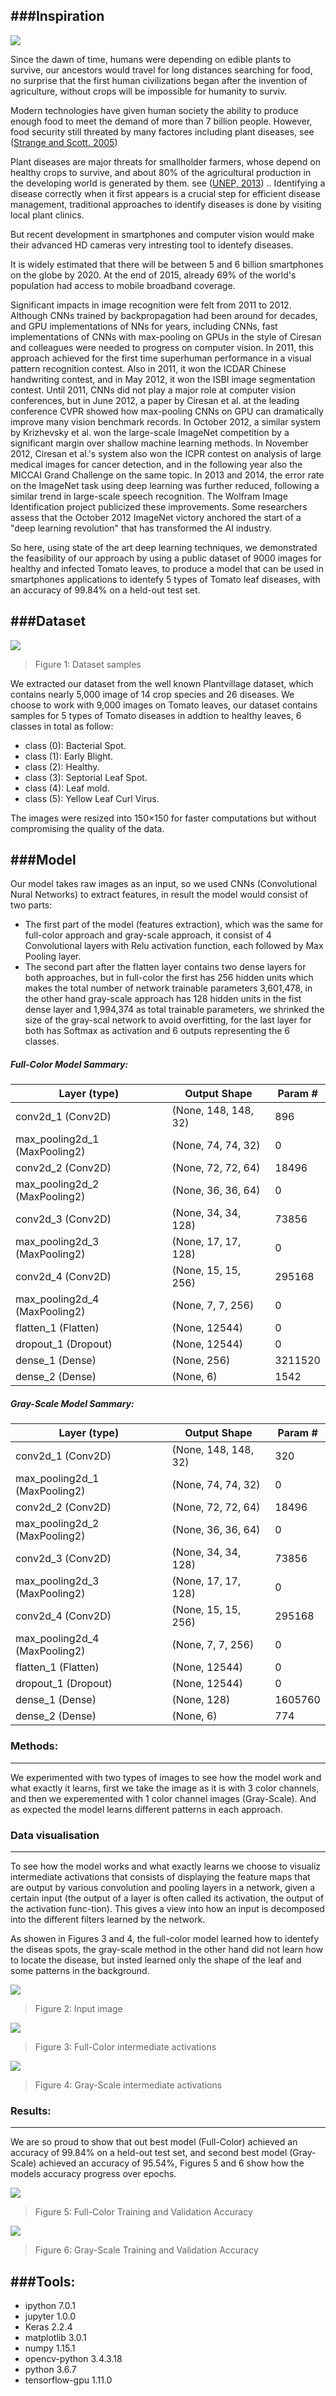 ###Inspiration
-------------
![](/figures/inspiration.jpeg)


Since the dawn of time, humans were depending on edible plants to survive, our ancestors would travel for long distances searching for food, no surprise that the first human civilizations began after the invention of agriculture, without crops will be impossible for humanity to surviv.

Modern technologies have given human society the ability to produce enough food to meet the demand of more than 7 billion people. 
However, food security still threated by many factores including plant diseases, see ([Strange and Scott, 2005](https://www.annualreviews.org/doi/10.1146/annurev.phyto.43.113004.133839 "Strange and Scott, 2005"))

Plant diseases are major threats for smallholder farmers, whose depend on healthy crops to survive, and about 80% of the agricultural production in the developing world is generated by them. see ([UNEP, 2013](https://wedocs.unep.org/handle/20.500.11822/8127 "UNEP, 2013"))
..
Identifying a disease correctly when it first appears is a crucial step for efficient disease management, traditional approaches to identify diseases is done by visiting local plant clinics.

But recent development in smartphones and computer vision would make their advanced HD cameras very intresting tool to identefy diseases.

It is widely estimated that there will be between 5 and 6 billion smartphones on the globe by 2020. At the end of 2015, already 69% of the world's population had access to mobile broadband coverage.

Significant impacts in image recognition were felt from 2011 to 2012. Although CNNs trained by backpropagation had been around for decades, and GPU implementations of NNs for years, including CNNs, fast implementations of CNNs with max-pooling on GPUs in the style of Ciresan and colleagues were needed to progress on computer vision. In 2011, this approach achieved for the first time superhuman performance in a visual pattern recognition contest. Also in 2011, it won the ICDAR Chinese handwriting contest, and in May 2012, it won the ISBI image segmentation contest. Until 2011, CNNs did not
play a major role at computer vision conferences, but in June 2012, a paper by Ciresan et al. at the leading conference CVPR showed how max-pooling CNNs on GPU can dramatically improve many vision benchmark records. In October 2012, a similar system by Krizhevsky et al. won the large-scale ImageNet competition by a significant margin over shallow machine learning methods. In November 2012, Ciresan et al.'s system also won the ICPR contest on analysis of large medical images for cancer detection, and in the following year also
the MICCAI Grand Challenge on the same topic. In 2013 and 2014, the error rate on the ImageNet task using deep learning was further reduced, following a similar trend in large-scale speech recognition. The Wolfram Image Identification project publicized these improvements.
Some researchers assess that the October 2012 ImageNet victory anchored the start of a "deep learning revolution" that has transformed the AI industry.

So here, using state of the art deep learning techniques, we demonstrated the feasibility of our approach by using a public dataset of 9000 images for healthy and infected Tomato leaves, to produce a model that can be used in smartphones applications to identefy 5 types of Tomato leaf diseases, with an accuracy of 99.84% on a held-out test set.

###Dataset
-------------
![](/figures/figure-1.jpg)
> Figure 1: Dataset samples

We extracted our dataset from the well known Plantvillage dataset, which contains nearly 5,000 image of 14 crop species and 26 diseases.
We choose to work with 9,000 images on Tomato leaves, our dataset contains samples for 5 types of Tomato diseases in addtion to healthy leaves, 6 classes in total as follow:
- class (0): Bacterial Spot.
- class (1): Early Blight.
- class (2): Healthy.
- class (3): Septorial Leaf Spot.
- class (4): Leaf mold.
- class (5): Yellow Leaf Curl Virus.

The images were resized into 150×150 for faster computations but without compromising the quality of the data.

###Model
-------------
Our model takes raw images as an input, so we used CNNs (Convolutional Nural Networks) to extract features, in result the model would consist of two parts:
- The first part of the model (features extraction), which was the same for full-color approach and gray-scale approach, it consist of 4 Convolutional layers with Relu activation function, each followed by Max Pooling layer. 
- The second part after the flatten layer contains two dense layers for both approaches, but in full-color the first has 256 hidden units which makes the total number of network trainable parameters 3,601,478, in the other hand gray-scale approach has 128 hidden units in the fist dense layer and 1,994,374 as total  trainable parameters, we shrinked the size of the gray-scal network to avoid overfitting, for the last layer for both has Softmax as activation and 6 outputs representing the 6 classes.

##### Full-Color Model Sammary:

| Layer (type)   | Output Shape | Param # |
| ------------- | ------------- | ------------- |
|  conv2d_1 (Conv2D)  | (None, 148, 148, 32)| 896  |
| max_pooling2d_1 (MaxPooling2)  | (None, 74, 74, 32)  | 0  |
| conv2d_2 (Conv2D)  | (None, 72, 72, 64)  | 18496  |
| max_pooling2d_2 (MaxPooling2)  | (None, 36, 36, 64)  | 0  |
| conv2d_3 (Conv2D)  | (None, 34, 34, 128)  | 73856  |
| max_pooling2d_3 (MaxPooling2)  | (None, 17, 17, 128)  | 0  |
| conv2d_4 (Conv2D)  | (None, 15, 15, 256)  | 295168  |
| max_pooling2d_4 (MaxPooling2)  | (None, 7, 7, 256)  | 0  |
| flatten_1 (Flatten)  | (None, 12544)  | 0  |
| dropout_1 (Dropout)  | (None, 12544)  | 0  |
| dense_1 (Dense)  | (None, 256)  | 3211520  |
| dense_2 (Dense)  | (None, 6)  | 1542  |



##### Gray-Scale Model Sammary:

| Layer (type)   | Output Shape | Param # |
| ------------- | ------------- | ------------- |
|  conv2d_1 (Conv2D)  | (None, 148, 148, 32)| 320  |
| max_pooling2d_1 (MaxPooling2)  | (None, 74, 74, 32)  | 0  |
| conv2d_2 (Conv2D)  | (None, 72, 72, 64)  | 18496  |
| max_pooling2d_2 (MaxPooling2)  | (None, 36, 36, 64)  | 0  |
| conv2d_3 (Conv2D)  | (None, 34, 34, 128)  | 73856  |
| max_pooling2d_3 (MaxPooling2)  | (None, 17, 17, 128)  | 0  |
| conv2d_4 (Conv2D)  | (None, 15, 15, 256)  | 295168  |
| max_pooling2d_4 (MaxPooling2)  | (None, 7, 7, 256)  | 0  |
| flatten_1 (Flatten)  | (None, 12544)  | 0  |
| dropout_1 (Dropout)  | (None, 12544)  | 0  |
| dense_1 (Dense)  | (None, 128)  | 1605760  |
| dense_2 (Dense)  | (None, 6)  | 774  |



### Methods:
-------------
We experimented with two types of images to see how the model work and what exactly it learns, first we take the image as it is with 3 color channels, and then we experemented with 1 color channel images (Gray-Scale).
And as expected the model learns different  patterns in each approach.


### Data visualisation
-------------
To see how the model works and what exactly learns we choose to visualiz intermediate  activations that  consists of  displaying  the  feature  maps  that  are output by various convolution and pooling layers in a network, given a certain input (the  output  of  a  layer  is  often  called  its  activation,  the  output  of  the  activation  func-tion).  This  gives  a  view  into  how  an  input  is  decomposed  into  the  different  filters learned  by  the  network. 

As showen in Figures 3 and 4, the full-color model learned how to identefy the diseas spots, the gray-scale method in the other hand did not learn how to locate the disease, but insted learned only the shape of the leaf and some patterns in the background.

![](/figures/figure-2.JPG)
> Figure 2: Input image

![](/figures/figure-3.png)
> Figure 3: Full-Color intermediate  activations

![](/figures/figure-4.png)
> Figure 4: Gray-Scale intermediate  activations

### Results:
-------------
We are so proud to show that out best model (Full-Color) achieved an accuracy of 99.84% on a held-out test set, and second best model (Gray-Scale) achieved an accuracy of 95.54%,  Figures 5 and 6 show how the models accuracy progress over epochs.

![](/figures/figure-5.png)
> Figure 5: Full-Color Training and Validation Accuracy

![](/figures/figure-6.png)
> Figure 6: Gray-Scale Training and Validation Accuracy



###Tools:
-------------
- ipython                   7.0.1 
- jupyter                   1.0.0
- Keras                     2.2.4
- matplotlib                3.0.1
- numpy                     1.15.1
- opencv-python             3.4.3.18
- python                    3.6.7
- tensorflow-gpu            1.11.0

